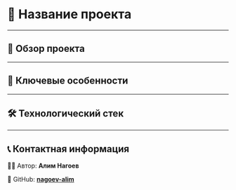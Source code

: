 # 🔢 Название проекта

---

## 📝 Обзор проекта

---

## 🌟 Ключевые особенности

---

## 🛠️ Технологический стек

---

## 📞 Контактная информация

👨‍💻 Автор: **Алим Нагоев**

🐙 GitHub: **[nagoev-alim](https://github.com/nagoev-alim)**
